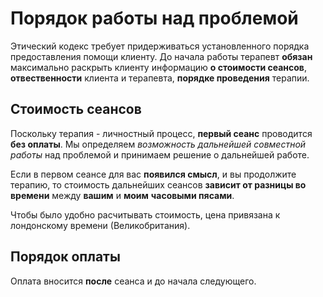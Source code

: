 # Порядок работы над проблемой

Этический кодекс требует придерживаться установленного порядка предоставления помощи клиенту.
До начала работы терапевт **обязан** максимально раскрыть клиенту информацию **о стоимости сеансов**, **отвественности** клиента и терапевта, **порядке проведения** терапии.

## Стоимость сеансов

Поскольку терапия - личностный процесс, **первый сеанс** проводится **без оплаты**. Мы определяем _возможность дальнейшей совместной работы_ над проблемой и принимаем решение о дальнейшей работе.

Если в первом сеансе для вас __появился смысл__, и вы продолжите терапию, то стоимость дальнейших сеансов **зависит от разницы во времени** между __вашим__ и __моим__ **часовыми пясами**.

Чтобы было удобно расчитывать стоимость, цена привязана к лондонскому времени (Великобритания).

## Порядок оплаты

Оплата вносится **после** сеанса и до начала следующего. 
